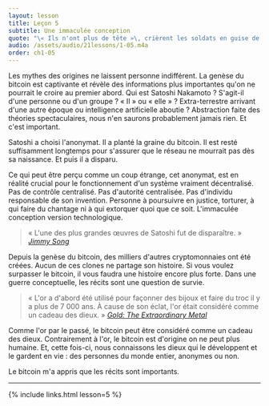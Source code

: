 ```yaml
---
layout: lesson
title: Leçon 5
subtitle: Une immaculée conception
quote: "\« Ils n'ont plus de tête »\, crièrent les soldats en guise de réponse..."
audio: /assets/audio/21lessons/1-05.m4a
order: ch1-05
---
```



Les mythes des origines ne laissent personne indifférent. La genèse du bitcoin
est captivante et révèle des informations plus importantes qu'on ne pourrait le
croire au premier abord. Qui est Satoshi Nakamoto ? S'agit-il d'une personne
ou d'un groupe ? « Il » ou « elle » ? Extra-terrestre arrivant d'une autre époque
ou intelligence artificielle aboutie ? Abstraction faite des théories spectaculaires,
nous n'en saurons probablement jamais rien. Et c'est important.

Satoshi a choisi l'anonymat. Il a planté la graine du bitcoin. Il est resté
suffisamment longtemps pour s'assurer que le réseau ne mourrait pas dès sa
naissance. Et puis il a disparu.

Ce qui peut être perçu comme un coup étrange, cet anonymat, est en réalité
crucial pour le fonctionnement d'un système vraiment décentralisé. Pas de contrôle centralisé.
Pas d'autorité centralisée. Pas d'individu responsable de son invention.
Personne à poursuivre en justice, torturer, à qui faire du chantage ni à qui
extorquer quoi que ce soit. L'immaculée conception version technologique.

> « L'une des plus grandes œuvres de Satoshi fut de disparaître. »
> <cite>[Jimmy Song]</cite>

Depuis la genèse du bitcoin, des milliers d'autres cryptomonnaies ont été créées.
Aucun de ces clones ne partage son histoire. Si vous voulez surpasser le bitcoin,
il vous faudra une histoire encore plus forte. Dans une guerre conceptuelle, les récits sont une
question de survie.

> « L'or a d'abord été utilisé pour façonner des bijoux et faire du troc il y a plus de
> 7 000 ans. À cause de son éclat, l'or était considéré comme un cadeau des
> dieux. »
> <cite>[Gold: The Extraordinary Metal]</cite>

Comme l'or par le passé, le bitcoin peut être considéré comme un cadeau des dieux.
Contrairement à l'or, le bitcoin est d'origine on ne peut plus humaine. Et, cette fois-ci,
nous connaissons les dieux qui le développent et le gardent en vie : des personnes du
monde entier, anonymes ou non.

Le bitcoin m'a appris que les récits sont importants.

---

{% include links.html lesson=5 %}

<!-- Down the Rabbit Hole -->
[Jimmy Song]: https://medium.com/@jimmysong/why-bitcoin-is-different-e17b813fd947
[Gold: The Extraordinary Metal]: https://www.muenzeoesterreich.at/eng/discover/for-investors/gold-the-extraordinary-metal

<!-- Wikipedia -->
[alice]: https://fr.wikipedia.org/wiki/Les_Aventures_d%27Alice_au_pays_des_merveilles
[carroll]: https://fr.wikipedia.org/wiki/Lewis_Carroll
